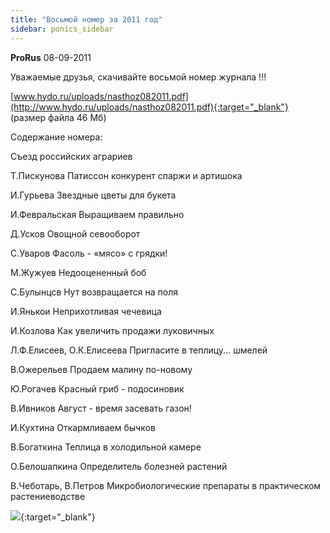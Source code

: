 ```yaml
---
title: "Восьмой номер за 2011 год"
sidebar: ponics_sidebar
---
```


**ProRus** 08-09-2011

Уважаемые друзья, скачивайте восьмой номер журнала !!!

[www.hydo.ru/uploads/nasthoz082011.pdf](http://www.hydo.ru/uploads/nasthoz082011.pdf){:target="_blank"} (размер файла 46 Мб)

Содержание номера:

Съезд российских аграриев

Т.Пискунова Патиссон конкурент спаржи и артишока

И.Гурьева Звездные цветы для букета

И.Февральская Выращиваем правильно

Д.Усков Овощной севооборот

С.Уваров Фасоль - «мясо» с грядки!

М.Жужуев Недооцененный боб

С.Булынцсв Нут возвращается на поля

И.Янькои Неприхотливая чечевица

И.Козлова Как увеличить продажи луковичных

Л.Ф.Елисеев, О.К.Елисеева Пригласите в теплицу... шмелей

В.Ожерельев Продаем малину по-новому

Ю.Рогачев Красный гриб - подосиновик

В.Ивников Август - время засевать газон!

И.Кухтина Откармливаем бычков

В.Богаткина Теплица в холодильной камере

О.Белошапкина Определитель болезней растений

В.Чеботарь, В.Петров Микробиологические препараты в практическом растениеводстве

[![](/attachimages/8411_001.jpg)](https://t.me/ponics_ru_files/6334){:target="_blank"}

